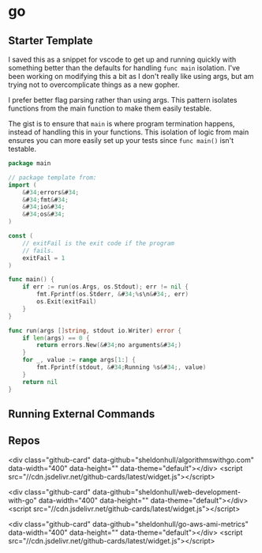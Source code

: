 # go


## Starter Template

I saved this as a snippet for vscode to get up and running quickly with something better than the defaults for handling `func main` isolation. I&#39;ve been working on modifying this a bit as I don&#39;t really like using args, but am trying not to overcomplicate things as a new gopher.

I prefer better flag parsing rather than using args. This pattern isolates functions from the main function to make them easily testable.

The gist is to ensure that `main` is where program termination happens, instead of handling this in your functions. This isolation of logic from main ensures you can more easily set up your tests since `func main()` isn&#39;t testable.

```go
package main

// package template from:
import (
    &#34;errors&#34;
    &#34;fmt&#34;
    &#34;io&#34;
    &#34;os&#34;
)

const (
    // exitFail is the exit code if the program
    // fails.
    exitFail = 1
)

func main() {
    if err := run(os.Args, os.Stdout); err != nil {
        fmt.Fprintf(os.Stderr, &#34;%s\n&#34;, err)
        os.Exit(exitFail)
    }
}

func run(args []string, stdout io.Writer) error {
    if len(args) == 0 {
        return errors.New(&#34;no arguments&#34;)
    }
    for _, value := range args[1:] {
        fmt.Fprintf(stdout, &#34;Running %s&#34;, value)
    }
    return nil
}
```

## Running External Commands

## Repos

&lt;div class=&#34;github-card&#34; data-github=&#34;sheldonhull/algorithmswithgo.com&#34; data-width=&#34;400&#34; data-height=&#34;&#34; data-theme=&#34;default&#34;&gt;&lt;/div&gt;
&lt;script src=&#34;//cdn.jsdelivr.net/github-cards/latest/widget.js&#34;&gt;&lt;/script&gt;

&lt;div class=&#34;github-card&#34; data-github=&#34;sheldonhull/web-development-with-go&#34; data-width=&#34;400&#34; data-height=&#34;&#34; data-theme=&#34;default&#34;&gt;&lt;/div&gt;
&lt;script src=&#34;//cdn.jsdelivr.net/github-cards/latest/widget.js&#34;&gt;&lt;/script&gt;

&lt;div class=&#34;github-card&#34; data-github=&#34;sheldonhull/go-aws-ami-metrics&#34; data-width=&#34;400&#34; data-height=&#34;&#34; data-theme=&#34;default&#34;&gt;&lt;/div&gt;
&lt;script src=&#34;//cdn.jsdelivr.net/github-cards/latest/widget.js&#34;&gt;&lt;/script&gt;

